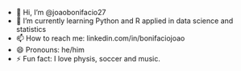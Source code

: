 - 👋 Hi, I’m @joaobonifacio27
- 🌱 I’m currently learning Python and R applied in data science and statistics
- 📫 How to reach me: linkedin.com/in/bonifaciojoao
- 😄 Pronouns: he/him
- ⚡ Fun fact: I love physis, soccer and music.

<!---
joaobonifacio27/joaobonifacio27 is a ✨ special ✨ repository because its `README.md` (this file) appears on your GitHub profile.
You can click the Preview link to take a look at your changes.
--->
